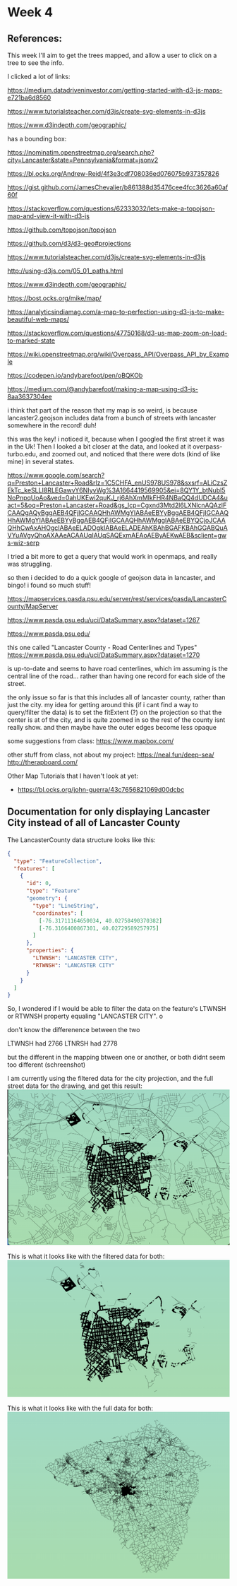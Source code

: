 # Week 4

## References:

This week I'll aim to get the trees mapped, and allow a user to click on a tree to see the info.

I clicked a lot of links:

https://medium.datadriveninvestor.com/getting-started-with-d3-js-maps-e721ba6d8560

https://www.tutorialsteacher.com/d3js/create-svg-elements-in-d3js

https://www.d3indepth.com/geographic/

has a bounding box:

https://nominatim.openstreetmap.org/search.php?city=Lancaster&state=Pennsylvania&format=jsonv2

https://bl.ocks.org/Andrew-Reid/4f3e3cdf708036ed076075b937357826

https://gist.github.com/JamesChevalier/b861388d35476cee4fcc3626a60af60f

https://stackoverflow.com/questions/62333032/lets-make-a-topojson-map-and-view-it-with-d3-js

https://github.com/topojson/topojson

https://github.com/d3/d3-geo#projections

https://www.tutorialsteacher.com/d3js/create-svg-elements-in-d3js

http://using-d3js.com/05_01_paths.html

https://www.d3indepth.com/geographic/

https://bost.ocks.org/mike/map/

https://analyticsindiamag.com/a-map-to-perfection-using-d3-js-to-make-beautiful-web-maps/

https://stackoverflow.com/questions/47750168/d3-us-map-zoom-on-load-to-marked-state

https://wiki.openstreetmap.org/wiki/Overpass_API/Overpass_API_by_Example

https://codepen.io/andybarefoot/pen/oBQKOb

https://medium.com/@andybarefoot/making-a-map-using-d3-js-8aa3637304ee

i think that part of the reason that my map is so weird, is because lancaster2.geojson includes data from a bunch of streets with lancaster somewhere in the record! duh!

this was the key! i noticed it, because when I googled the first street it was in the Uk! Then I looked a bit closer at the data, and looked at it overpass-turbo.edu, and zoomed out, and noticed that there were dots (kind of like mine) in several states.

https://www.google.com/search?q=Preston+Lancaster+Road&rlz=1C5CHFA_enUS978US978&sxsrf=ALiCzsZEkTc_keSLLI8RLEGawvY6NIyvWg%3A1664419569905&ei=8QY1Y_btNubl5NoPnpqUoAo&ved=0ahUKEwi2quKJ_rj6AhXmMlkFHR4NBaQQ4dUDCA4&uact=5&oq=Preston+Lancaster+Road&gs_lcp=Cgxnd3Mtd2l6LXNlcnAQAzIFCAAQgAQyBggAEB4QFjIGCAAQHhAWMgYIABAeEBYyBggAEB4QFjIGCAAQHhAWMgYIABAeEBYyBggAEB4QFjIGCAAQHhAWMggIABAeEBYQCjoJCAAQHhCwAxAHOgcIABAeELADOgkIABAeELADEAhKBAhBGAFKBAhGGABQuAVYuAVgyQhoAXAAeACAAUqIAUqSAQExmAEAoAEByAEKwAEB&sclient=gws-wiz-serp

I tried a bit more to get a query that would work in openmaps, and really was struggling.

so then i decided to do a quick google of geojson data in lancaster, and bingo! i found so much stuff!

https://mapservices.pasda.psu.edu/server/rest/services/pasda/LancasterCounty/MapServer

https://www.pasda.psu.edu/uci/DataSummary.aspx?dataset=1267

https://www.pasda.psu.edu/

this one called "Lancaster County - Road Centerlines and Types"
https://www.pasda.psu.edu/uci/DataSummary.aspx?dataset=1270

is up-to-date and seems to have road centerlines, which im assuming is the central line of the road... rather than having one record for each side of the street.

the only issue so far is that this includes all of lancaster county, rather than just the city. my idea for getting around this (if i cant find a way to query/filter the data) is to set the fitExtent (?) on the projection so that the center is at of the city, and is quite zoomed in so the rest of the county isnt really show. and then maybe have the outer edges become less opaque

some suggestions from class:
https://www.mapbox.com/

other stuff from class, not about my project:
https://neal.fun/deep-sea/
http://therapboard.com/

Other Map Tutorials that I haven't look at yet:

- https://bl.ocks.org/john-guerra/43c7656821069d00dcbc

## Documentation for only displaying Lancaster City instead of all of Lancaster County

The LancasterCounty data structure looks like this:

```json
{
  "type": "FeatureCollection",
  "features": [
    {
      "id": 0,
      "type": "Feature"
      "geometry": {
        "type": "LineString",
        "coordinates": [
          [-76.31711164650034, 40.02758490370382]
          [-76.3166400867301, 40.02729589257975]
        ]
      },
      "properties": {
        "LTWNSH": "LANCASTER CITY",
        "RTWNSH": "LANCASTER CITY"
      }
    }
  ]
}
```

So, I wondered if I would be able to filter the data on the feature's LTWNSH or RTWNSH property equaling "LANCASTER CITY". o

don't know the differenence between the two

LTWNSH had 2766
LTNRSH had 2778

but the different in the mapping btween one or another, or both didnt seem too different (schreenshot)

I am currently using the filtered data for the city projection, and the full street data for the drawing, and get this result:
![or with trees](./or-with-trees.png)


This is what it looks like with the filtered data for both:
![filter for both](./filtered-for-both.png)

This is what it looks like with the full data for both:
![full for both](./full-data-for-both.png)
